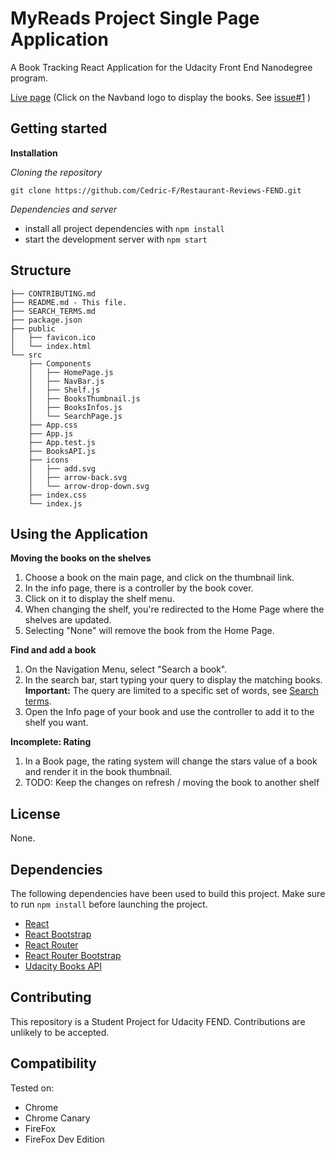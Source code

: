 # MyReads Project Single Page Application

A Book Tracking React Application for the Udacity Front End Nanodegree program.

[Live page](https://cedric-f.github.io/MyReads-React/) (Click on the Navband logo to display the books. See [issue#1](https://github.com/Cedric-F/MyReads-React/issues/1) )

## Getting started

**Installation**

_Cloning the repository_

```
git clone https://github.com/Cedric-F/Restaurant-Reviews-FEND.git
```

_Dependencies and server_

* install all project dependencies with `npm install`
* start the development server with `npm start`

## Structure

```
├── CONTRIBUTING.md
├── README.md - This file.
├── SEARCH_TERMS.md
├── package.json
├── public
│   ├── favicon.ico
│   └── index.html
└── src
    ├── Components
    │   ├── HomePage.js
    │   ├── NavBar.js
    │   ├── Shelf.js
    │   ├── BooksThumbnail.js
    │   ├── BooksInfos.js
    │   └── SearchPage.js
    ├── App.css
    ├── App.js
    ├── App.test.js
    ├── BooksAPI.js
    ├── icons
    │   ├── add.svg
    │   ├── arrow-back.svg
    │   └── arrow-drop-down.svg
    ├── index.css
    └── index.js
```

## Using the Application

**Moving the books on the shelves**

1. Choose a book on the main page, and click on the thumbnail link.
2. In the info page, there is a controller by the book cover.
3. Click on it to display the shelf menu.
4. When changing the shelf, you're redirected to the Home Page where the shelves are updated.
5. Selecting "None" will remove the book from the Home Page.

**Find and add a book**

1. On the Navigation Menu, select "Search a book".
2. In the search bar, start typing your query to display the matching books.
**Important:** The query are limited to a specific set of words, see [Search terms](./SEARCH_TERMS.md).
3. Open the Info page of your book and use the controller to add it to the shelf you want.

**Incomplete: Rating**

1. In a Book page, the rating system will change the stars value of a book and render it in the book thumbnail.
2. TODO: Keep the changes on refresh / moving the book to another shelf

## License

None.

## Dependencies

The following dependencies have been used to build this project.
Make sure to run `npm install` before launching the project.

* [React](https://github.com/facebook/React)
* [React Bootstrap](https://github.com/react-bootstrap/react-bootstrap)
* [React Router](https://github.com/ReactTraining/react-router)
* [React Router Bootstrap](https://github.com/react-bootstrap/react-router-bootstrap)
* [Udacity Books API](https://reactnd-books-api.udacity.com)

## Contributing

This repository is a Student Project for Udacity FEND. Contributions are unlikely to be accepted.

## Compatibility

Tested on:

* Chrome
* Chrome Canary
* FireFox
* FireFox Dev Edition
